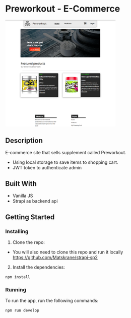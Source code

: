 # Preworkout - E-Commerce

<img src="/images/strapi-project (13).png" width="350px" />

## Description

E-commerce site that sells supplement called Preworkout.

- Using local storage to save items to shopping cart.
- JWT token to authenticate admin

## Built With

- Vanilla JS
- Strapi as backend api

## Getting Started

### Installing

1. Clone the repo:
- You will also need to clone this repo and run it locally https://github.com/Matskrane/strapi-sp2

2. Install the dependencies:

```
npm install
```

### Running

To run the app, run the following commands:

```bash
npm run develop
